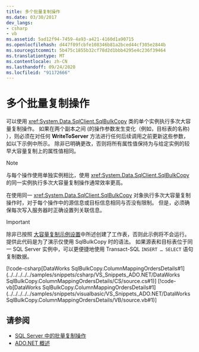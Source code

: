 ```yaml
---
title: 多个批量复制操作
ms.date: 03/30/2017
dev_langs:
- csharp
- vb
ms.assetid: 5ad12f94-7459-4a93-a421-4160d1a90715
ms.openlocfilehash: d447f09fcbfe108346b81a2bced44cf305e2844b
ms.sourcegitcommit: 5b475c1855b32cf78d2d1bbb4295e4c236f39464
ms.translationtype: MT
ms.contentlocale: zh-CN
ms.lasthandoff: 09/24/2020
ms.locfileid: "91172666"
---
```

# <a name="multiple-bulk-copy-operations"></a>多个批量复制操作

可以使用 <xref:System.Data.SqlClient.SqlBulkCopy> 类的单个实例执行多次大容量复制操作。 如果在两个副本之间 (的操作参数发生变化（例如，目标表的名称) ），则必须在对任何 **WriteToServer** 方法进行任何后续调用之前更新这些参数，如以下示例中所示。 除非已明确更改，否则将所有属性值保持为与给定实例的较早大容量复制上的属性值相同。  
  
> [!NOTE]
> 与每个操作使用单独实例相比，使用 <xref:System.Data.SqlClient.SqlBulkCopy> 的同一实例执行多次大容量复制操作通常效率更高。  
  
 在使用同一 <xref:System.Data.SqlClient.SqlBulkCopy> 对象执行多次大容量复制操作时，对于每个操作中的源信息或目标信息相同与否没有限制。 但是，必须确保每次写入服务器时正确设置列关联信息。  
  
> [!IMPORTANT]
> 除非已按照 [大容量复制示例设置](bulk-copy-example-setup.md)中所述创建了工作表，否则此示例将不会运行。 提供此代码是为了演示仅使用 SqlBulkCopy 时的语法。 如果源表和目标表位于同一 SQL Server 实例中，可以更便捷地使用 Transact-SQL `INSERT … SELECT` 语句复制数据。  
  
 [!code-csharp[DataWorks SqlBulkCopy.ColumnMappingOrdersDetails#1](../../../../../samples/snippets/csharp/VS_Snippets_ADO.NET/DataWorks SqlBulkCopy.ColumnMappingOrdersDetails/CS/source.cs#1)]
 [!code-vb[DataWorks SqlBulkCopy.ColumnMappingOrdersDetails#1](../../../../../samples/snippets/visualbasic/VS_Snippets_ADO.NET/DataWorks SqlBulkCopy.ColumnMappingOrdersDetails/VB/source.vb#1)]  
  
## <a name="see-also"></a>请参阅

- [SQL Server 中的批量复制操作](bulk-copy-operations-in-sql-server.md)
- [ADO.NET 概述](../ado-net-overview.md)
